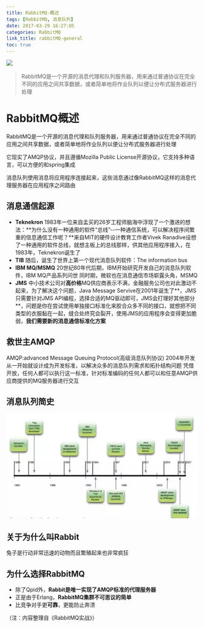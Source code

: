 ```yaml
---
title: RabbitMQ-概述
tags: [RabbitMQ, 消息队列]
date: 2017-03-29 16:27:05
categories: RabbitMQ
link_title: rabbitMQ-general
toc: true
---
```

![](http://onxkn9cbz.bkt.clouddn.com/rabbitmq.png)

> RabbitMQ是一个开源的消息代理和队列服务器，用来通过普通协议在完全不同的应用之间共享数据，或者简单地将作业队列以便让分布式服务器进行处理

# RabbitMQ概述
RabbitMQ是一个开源的消息代理和队列服务器，用来通过普通协议在完全不同的应用之间共享数据，或者简单地将作业队列以便让分布式服务器进行处理

<!--more-->

它现实了AMQP协议，并且遵循Mozilla Public License开源协议，它支持多种语言，可以方便的和spring集成

消息队列使用消息将应用程序连接起来，这些消息通过像RabbitMQ这样的消息代理服务器在应用程序之间路由

## 消息通信起源
- **Teknekron**
1983年一位来自孟买的26岁工程师脑海中浮现了一个激进的想法：**为什么没有一种通用的软件“总线”--一种通信系统，可以解决程序间繁重的信息通信工作呢？**来自MIT的硬件设计教育工作者Vivek Ranadive设想了一种通用的软件总线，就想主板上的总线那样，供其他应用程序接入，在1983年，Teknekron诞生了
- **TIB**
随后，诞生了世界上第一个现代消息队列软件：The information bus
- **IBM MQ/MSMQ**
20世纪80年代后期，IBM开始研究开发自己的消息队列软件，IBM MQ产品系列问世
同时期，微软也在消息通信市场崭露头角，MSMQ
- **JMS**
中小技术公司对**高价格**MQ供应商表示不满，金融服务公司也对此激动不起来，为了解决这个问题，Java Message Servive在2001年诞生了**，JMS只需要针对JMS API编程，选择合适的MQ驱动即可，JMS会打理好其他部分**，问题是你在尝试使用单独接口标准化来胶合众多不同的接口，就想把不同类型的衣服黏在一起，缝合处终究会裂开，使用JMS的应用程序会变得更加脆弱，**我们需要新的消息通信标准化方案**

## 救世主AMQP
AMQP:advanced Message Queuing Protocol(高级消息队列协议)
2004年开发
从一开始就设计成为开发标准，以解决众多的消息队列需求和拓扑结构问题
凭借开放，任何人都可以执行这一标准，针对标准编码的任何人都可以和任意AMQP供应商提供的MQ服务器进行交互

## 消息队列简史
![](rabbitMQ-general/01.png)

## 关于为什么叫Rabbit
兔子是行动非常迅速的动物而且繁殖起来也非常疯狂

## 为什么选择RabbitMQ 
- 除了Qpid外，**Rabbit是唯一实现了AMQP标准的代理服务器**
- 正是由于Erlang，**RabbitMQ集群不可思议的简单**
- 比竞争对手更**可靠**，更能防止奔溃

（注：内容整理自《RabbitMQ实战》）




